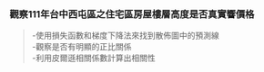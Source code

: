 ### 觀察111年台中西屯區之住宅區房屋樓層高度是否真實響價格
  > -使⽤損失函數和梯度下降法來找到散佈圖中的預測線  
  > -觀察是否有明顯的正⽐關係  
  > -利⽤⽪爾遜相關係數計算出相關性

